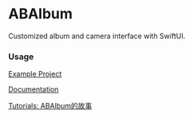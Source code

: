 # ABAlbum

Customized album and camera interface with SwiftUI.

### Usage

[Example Project](https://github.com/rushairer/ABAlbumExample)

[Documentation](https://docc.io84.com/documentation/abalbum)

[Tutorials: ABAlbum的故事](https://docc.io84.com/tutorials/abalbum)
